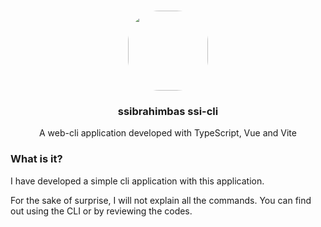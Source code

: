 <p align="center"><br><img src="https://avatars.githubusercontent.com/u/76786120?v=4" width="128" height="128" style="border-radius: 50px;" /></p>
<h3 align="center">ssibrahimbas ssi-cli</h3>
<p align="center">
    A web-cli application developed with TypeScript, Vue and Vite
</p>

### What is it?

I have developed a simple cli application with this application.

For the sake of surprise, I will not explain all the commands. You can find out using the CLI or by reviewing the codes.